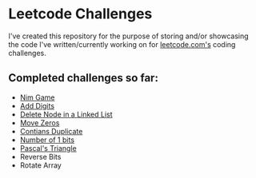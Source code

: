 # Leetcode Challenges
I've created this repository for the purpose of storing and/or showcasing the code I've written/currently working on for [leetcode.com's](http://leetcode.com) coding challenges.

## Completed challenges so far:
- [Nim Game](https://github.com/gittheking/leetcode_challenges/blob/master/javascript/nim_game.js)
- [Add Digits](https://github.com/gittheking/leetcode_challenges/blob/master/javascript/add_digits.js)
- [Delete Node in a Linked List](https://github.com/gittheking/leetcode_challenges/blob/master/javascript/ll_delete_node.js) 
- [Move Zeros](https://github.com/gittheking/leetcode_challenges/blob/master/javascript/move_zeros.js)
- [Contians Duplicate](https://github.com/gittheking/leetcode_challenges/blob/master/javascript/contains_duplicate.js)
- [Number of 1 bits](https://github.com/gittheking/leetcode_challenges/blob/master/javascript/number_of_1_bits.js)
- [Pascal's Triangle](https://github.com/gittheking/leetcode_challenges/blob/master/javascript/pascals_triangle.js)
- Reverse Bits
- Rotate Array